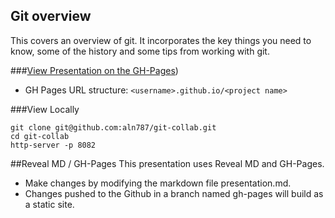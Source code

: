 ## Git overview
This covers an overview of git.  It incorporates the key things you need to know, some of the history and some tips from working with git.

###[View Presentation on the GH-Pages](http://aln787.github.io/git-collab/))
- GH Pages URL structure: ```<username>.github.io/<project name>```

###View Locally
```
git clone git@github.com:aln787/git-collab.git
cd git-collab
http-server -p 8082
```

##Reveal MD / GH-Pages
This presentation uses Reveal MD and GH-Pages.
  - Make changes by modifying the markdown file presentation.md.
  - Changes pushed to the Github in a branch named gh-pages will build as a static site.